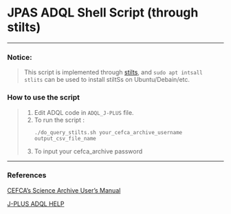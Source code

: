 # JPAS ADQL Shell Script (through stilts)
---

### Notice:
>This script is implemented through [stilts](http://www.star.bris.ac.uk/~mbt/stilts/), and `sudo apt intsall stlits` can be used to install stiltSs on Ubuntu/Debain/etc.

### How to use the script
>1. Edit ADQL code in `ADQL_J-PLUS` file.
>2. To run the script :
>    ```shell
>    ./do_query_stilts.sh your_cefca_archive_username output_csv_file_name
>    ```
>3. To input your cefca_archive password

***

### References
[CEFCA’s Science Archive User’s Manual](http://archive.cefca.es/catalogues/static/manuals/science_archive_users_manual_v1_18.pdf)

[J-PLUS ADQL HELP](http://archive.cefca.es/catalogues/jplus-dr1/help_adql.html)
